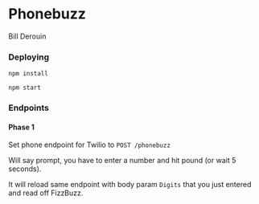 # Phonebuzz
Bill Derouin

### Deploying
```npm install```

```npm start```

### Endpoints
#### Phase 1
Set phone endpoint for Twilio to ```POST /phonebuzz``` 

Will say prompt, you have to enter a number and hit pound (or wait 5 seconds).

It will reload same endpoint with body param ```Digits``` that you just entered and read off FizzBuzz.

